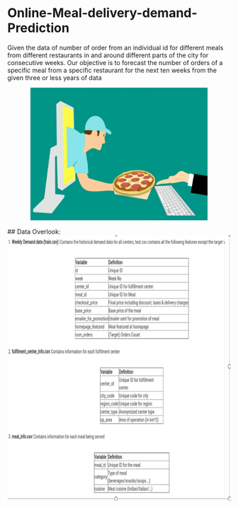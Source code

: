 # Online-Meal-delivery-demand-Prediction

Given the data of number of order from an individual id for different meals from different restaurants in and around different parts of the city for consecutive weeks. Our objective is to forecast the number of orders of a specific meal from a specific restaurant for the next ten weeks from the given three or less years of data
<p align="center">
<img src = "Image/online-food-ordering-2.jpg" width = 400 height=300>
</p>
## Data Overlook:
<img src = "Image/Data.PNG" width = 700 height=600>

